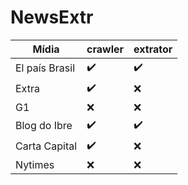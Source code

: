 # NewsExtr


| Mídia  | crawler  | extrator
|---|---|---|
|El país Brasil |  :heavy_check_mark: | :heavy_check_mark:  |
|Extra   |  :heavy_check_mark: | :x:  |
|G1   | :x:  | :x:  |
|Blog do Ibre |  :heavy_check_mark: | :heavy_check_mark:  |
|Carta Capital |  :heavy_check_mark: | :x:  |
|Nytimes|:x:|:x:|
